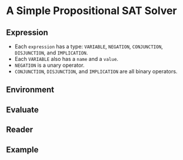 # A Simple Propositional SAT Solver

## Expression
* Each `expression` has a type: `VARIABLE`, `NEGATION`, `CONJUNCTION`, `DISJUNCTION`, and `IMPLICATION`.
* Each `VARIABLE` also has a `name` and a `value`.
* `NEGATION` is a unary operator.
* `CONJUNCTION`, `DISJUNCTION`, and `IMPLICATION` are all binary operators.

## Environment

## Evaluate

## Reader

## Example
